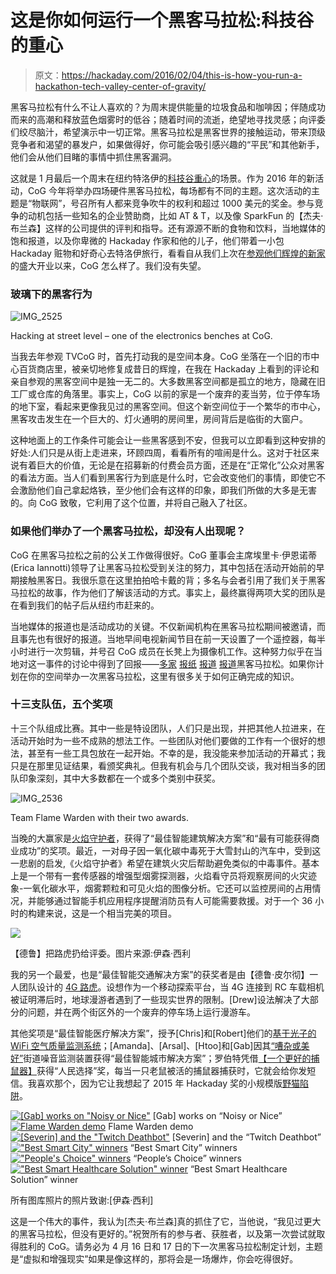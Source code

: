 # 这是你如何运行一个黑客马拉松:科技谷的重心

> 原文：<https://hackaday.com/2016/02/04/this-is-how-you-run-a-hackathon-tech-valley-center-of-gravity/>

黑客马拉松有什么不让人喜欢的？为周末提供能量的垃圾食品和咖啡因；伴随成功而来的高潮和释放蓝色烟雾时的低谷；随着时间的流逝，绝望地寻找灵感；向评委们绞尽脑汁，希望演示中一切正常。黑客马拉松是黑客世界的接触运动，带来顶级竞争者和渴望的暴发户，如果做得好，你可能会吸引感兴趣的“平民”和其他新手，他们会从他们目睹的事情中抓住黑客漏洞。

这就是 1 月最后一个周末在纽约特洛伊的[科技谷重心](http://www.tvcog.net/)的场景。作为 2016 年的新活动，CoG 今年将举办四场硬件黑客马拉松，每场都有不同的主题。这次活动的主题是“物联网”，号召所有人都来竞争吹牛的权利和超过 1000 美元的奖金。参与竞争的动机包括一些知名的企业赞助商，比如 AT & T，以及像 SparkFun 的【杰夫·布兰森】这样的公司提供的评判和指导。还有源源不断的食物和饮料，当地媒体的饱和报道，以及你卑微的 Hackaday 作家和他的儿子，他们带着一小包 Hackaday 赃物和好奇心去特洛伊旅行，看看自从我们上次在[参观他们辉煌的新家](http://hackaday.com/2015/08/21/tech-valley-center-of-gravity/)的盛大开业以来，CoG 怎么样了。我们没有失望。

### 玻璃下的黑客行为

![IMG_2525](img/9ff67df4d245f0a6bd7926ee2e7b0802.png)

Hacking at street level – one of the electronics benches at CoG.

当我去年参观 TVCoG 时，首先打动我的是空间本身。CoG 坐落在一个旧的市中心百货商店里，被亲切地修复成昔日的辉煌，在我在 Hackaday 上看到的评论和亲自参观的黑客空间中是独一无二的。大多数黑客空间都是孤立的地方，隐藏在旧工厂或仓库的角落里。事实上，CoG 以前的家是一个废弃的麦当劳，位于停车场的地下室，看起来更像我见过的黑客空间。但这个新空间位于一个繁华的市中心，黑客攻击发生在一个巨大的、灯火通明的房间里，房间背后是临街的大窗户。

这种地面上的工作条件可能会让一些黑客感到不安，但我可以立即看到这种安排的好处:人们只是从街上走进来，环顾四周，看看所有的喧闹是什么。这对于社区来说有着巨大的价值，无论是在招募新的付费会员方面，还是在“正常化”公众对黑客的看法方面。当人们看到黑客行为到底是什么时，它会改变他们的事情，即使它不会激励他们自己拿起烙铁，至少他们会有这样的印象，即我们所做的大多是无害的。向 CoG 致敬，它利用了这个位置，并将自己融入了社区。

### 如果他们举办了一个黑客马拉松，却没有人出现呢？

CoG 在黑客马拉松之前的公关工作做得很好。CoG 董事会主席埃里卡·伊恩诺蒂(Erica Iannotti)领导了让黑客马拉松受到关注的努力，其中包括在活动开始前的早期接触黑客日。我很乐意在这里拍拍哈卡戴的背；多名与会者引用了我们关于黑客马拉松的故事，作为他们了解该活动的方式。事实上，最终赢得两项大奖的团队是在看到我们的帖子后从纽约市赶来的。

当地媒体的报道也是活动成功的关键。不仅新闻机构在黑客马拉松期间被邀请，而且事先也有很好的报道。当地早间电视新闻节目在前一天设置了一个遥控器，每半小时进行一次剪辑，并号召 CoG 成员在长凳上为摄像机工作。这种努力似乎在当地对这一事件的讨论中得到了回报——[多家](http://blog.timesunion.com/business/noise-pollution-target-of-troy-weekend-hackers/72496/) [报纸](http://www.troyrecord.com/technology/20160131/hackathon-unleashes-techies-creativity) [报道](http://muse.union.edu/makerweb/2016/02/01/we-won-best-smart-city-solution-at-the-2016-iot-hackathon/) [报道](http://www.union.edu/news/stories/2016/02/union-hackers-take-home-prize.php)黑客马拉松。如果你计划在你的空间举办一次黑客马拉松，这里有很多关于如何正确完成的知识。

### 十三支队伍，五个奖项

十三个队组成比赛。其中一些是特设团队，人们只是出现，并把其他人拉进来，在活动开始时为一些不成熟的想法工作。一些团队对他们要做的工作有一个很好的想法，甚至有一些工具包放在一起开始。不幸的是，我没能来参加活动的开幕式；我只是在那里见证结果，看颁奖典礼。但我有机会与几个团队交谈，我对相当多的团队印象深刻，其中大多数都在一个或多个类别中获奖。

![IMG_2536](img/d53fdc0ad03be645d515fc6f9bba3dfe.png)

Team Flame Warden with their two awards.

当晚的大赢家是[火焰守护者](http://devpost.com/software/fire-alarm-iot)，获得了“最佳智能建筑解决方案”和“最有可能获得商业成功”的奖项。最近，一对母子因一氧化碳中毒死于大雪封山的汽车中，受到这一悲剧的启发,《火焰守护者》希望在建筑火灾后帮助避免类似的中毒事件。基本上是一个带有一套传感器的增强型烟雾探测器，火焰看守员将观察房间的火灾迹象-一氧化碳水平，烟雾颗粒和可见火焰的图像分析。它还可以监控房间的占用情况，并能够通过智能手机应用程序提醒消防员有人可能需要救援。对于一个 36 小时的构建来说，这是一个相当完美的项目。

![](img/105918a8ffa7ed04f2c0b60be7515593.png)

【德鲁】把路虎扔给评委。图片来源:伊森·西利

我的另一个最爱，也是“最佳智能交通解决方案”的获奖者是由【德鲁·皮尔彻】一人团队设计的 [4G 路虎](http://devpost.com/software/4g-earth-rover)。设想作为一个移动探索平台，当 4G 连接到 RC 车载相机被证明滞后时，地球漫游者遇到了一些现实世界的限制。[Drew]设法解决了大部分的问题，并在两个街区外的一个废弃的停车场上运行漫游车。

其他奖项是“最佳智能医疗解决方案”，授予[Chris]和[Robert]他们的[基于光子的 WiFi 空气质量监测系统](http://devpost.com/software/cog-hackathon-air-quality)；[Amanda]、[Arsal]、[Htoo]和[Gab]因其[“嘈杂或美好”](http://devpost.com/software/noisy-or-nice)街道噪音监测装置获得“最佳智能城市解决方案”；罗伯特凭借[【一个更好的捕鼠器】](http://devpost.com/software/a-better-mousetrap)获得“人民选择”奖，每当一只老鼠被活的捕鼠器捕获时，它就会给你发短信。我喜欢那个，因为它让我想起了 2015 年 Hackaday 奖的小规模版[野猫陷阱](http://hackaday.com/2015/08/23/hackaday-prize-entry-feral-cats-phone-home-with-das-katzetelegraf/)。

 [![[Gab] works on "Noisy or Nice"](img/6c6631c9202b4862072e3aa2b4bc21e3.png "Gabi Noisy or Nice-8763")](https://hackaday.com/2016/02/04/this-is-how-you-run-a-hackathon-tech-valley-center-of-gravity/gabi-noisy-or-nice-8763/) [Gab] works on “Noisy or Nice” [![Flame Warden demo](img/3f210c6fc5e2fdf360c24040f686988f.png "Flame Warden Test-8954")](https://hackaday.com/2016/02/04/this-is-how-you-run-a-hackathon-tech-valley-center-of-gravity/flame-warden-test-8954/) Flame Warden demo [![[Severin] and the "Twitch Deathbot"](img/f848efa49131c04754f2e1cdb6d334e2.png "Battle Bot Construction-8787")](https://hackaday.com/2016/02/04/this-is-how-you-run-a-hackathon-tech-valley-center-of-gravity/battle-bot-construction-8787/) [Severin] and the “Twitch Deathbot” [!["Best Smart City" winners](img/f7cc84833691ce539d98568d30b6f4b5.png "Winner- Smart Cities -9599")](https://hackaday.com/2016/02/04/this-is-how-you-run-a-hackathon-tech-valley-center-of-gravity/winner-smart-cities-9599/) “Best Smart City” winners [!["People's Choice" winners](img/d09da5a135df6d0d57c3acef707dce7b.png "Winner- People's Choice -9618-2")](https://hackaday.com/2016/02/04/this-is-how-you-run-a-hackathon-tech-valley-center-of-gravity/winner-peoples-choice-9618-2/) “People’s Choice” winners [!["Best Smart Healthcare Solution" winner](img/2e616e268505838f18076556b53274d8.png "Winner- Healthcare-9609 (1)")](https://hackaday.com/2016/02/04/this-is-how-you-run-a-hackathon-tech-valley-center-of-gravity/winner-healthcare-9609-1/) “Best Smart Healthcare Solution” winner

所有图库照片的照片致谢:[伊森·西利]

这是一个伟大的事件，我认为[杰夫·布兰森]真的抓住了它，当他说，“我见过更大的黑客马拉松，但没有更好的。”祝贺所有的参与者、获胜者，以及第一次尝试就取得胜利的 CoG。请务必为 4 月 16 日和 17 日的下一次黑客马拉松制定计划，主题是“虚拟和增强现实”如果是像这样的，那将会是一场爆炸，你会吃得很好。
